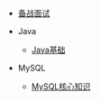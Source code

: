 
* [备战面试](./docs/title.md)
  
* Java

  * [Java基础](./docs/a.md)

* MySQL

  * [MySQL核心知识](./docs/mysql.md)

  

